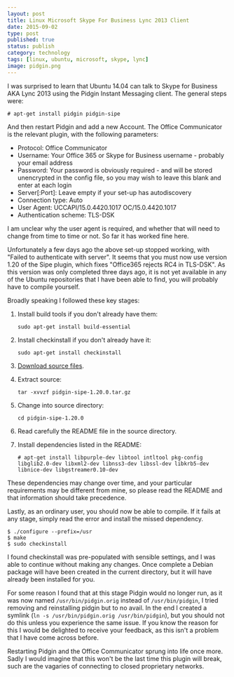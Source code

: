 ```yaml
--- 
layout: post 
title: Linux Microsoft Skype For Business Lync 2013 Client
date: 2015-09-02
type: post 
published: true 
status: publish
category: technology
tags: [linux, ubuntu, microsoft, skype, lync]
image: pidgin.png
---
```


I was surprised to learn that Ubuntu 14.04 can talk to Skype for
Business AKA Lync 2013 using the Pidgin Instant Messaging client. The
general steps were:

    # apt-get install pidgin pidgin-sipe

And then restart Pidgin and add a new Account. The Office Communicator
is the relevant plugin, with the following parameters:

<!--more-->

  * Protocol: Office Communicator
  * Username: Your Office 365 or Skype for Business username - probably
    your email address
  * Password: Your password is obviously required - and will be stored
    unencrypted in the config file, so you may wish to leave this blank
    and enter at each login
  * Server[:Port]: Leave empty if your set-up has autodiscovery
  * Connection type: Auto
  * User Agent: UCCAPI/15.0.4420.1017 OC/15.0.4420.1017
  * Authentication scheme: TLS-DSK

I am unclear why the user agent is required, and whether that will need
to change from time to time or not. So far it has worked fine here.

Unfortunately a few days ago the above set-up stopped working, with
"Failed to authenticate with server". It seems that you must now use
version 1.20 of the Sipe plugin, which fixes "Office365 rejects RC4 in
TLS-DSK". As this version was only completed three days ago, it is not
yet available in any of the Ubuntu repositories that I have been able to
find, you will probably have to compile yourself.

Broadly speaking I followed these key stages:

1.  Install build tools if you don't already have them:

    `sudo apt-get install build-essential`

2.  Install checkinstall if you don't already have it:

    `sudo apt-get install checkinstall`

3.  [Download source files](http://sourceforge.net/projects/sipe/files/sipe/pidgin-sipe-1.20.0/pidgin-sipe-1.20.0.tar.gz/download).

4.  Extract source:

    `tar -xvvzf pidgin-sipe-1.20.0.tar.gz`

5.  Change into source directory:

    `cd pidgin-sipe-1.20.0`

6.  Read carefully the README file in the source directory.

7.  Install dependencies listed in the README:

    `# apt-get install libpurple-dev libtool intltool pkg-config libglib2.0-dev libxml2-dev libnss3-dev libssl-dev libkrb5-dev libnice-dev libgstreamer0.10-dev`

These dependencies may change over time, and your particular
requirements may be different from mine, so please read the README and
that information should take precedence.

Lastly, as an ordinary user, you should now be able to compile. If it
fails at any stage, simply read the error and install the missed
dependency.

    $ ./configure --prefix=/usr
    $ make
    $ sudo checkinstall

I found checkinstall was pre-populated with sensible settings, and I was
able to continue without making any changes. Once complete a Debian
package will have been created in the current directory, but it will
have already been installed for you.

For some reason I found that at this stage Pidgin would no longer run,
as it was now named `/usr/bin/pidgin.orig` instead of `/usr/bin/pidgin`, I
tried removing and reinstalling pidgin but to no avail. In the end I
created a symlink (`ln -s /usr/bin/pidgin.orig /usr/bin/pidgin`), but you
should not do this unless you experience the same issue. If you know the
reason for this I would be delighted to receive your feedback, as this
isn't a problem that I have come across before.

Restarting Pidgin and the Office Communicator sprung into life once
more. Sadly I would imagine that this won't be the last time this plugin
will break, such are the vagaries of connecting to closed proprietary
networks.

